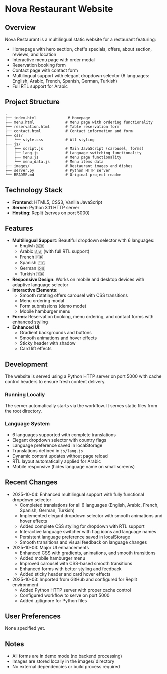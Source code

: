 # Nova Restaurant Website

## Overview
Nova Restaurant is a multilingual static website for a restaurant featuring:
- Homepage with hero section, chef's specials, offers, about section, reviews, and location
- Interactive menu page with order modal
- Reservation booking form
- Contact page with contact form
- Multilingual support with elegant dropdown selector (6 languages: English, Arabic, French, Spanish, German, Turkish)
- Full RTL support for Arabic

## Project Structure
```
.
├── index.html              # Homepage
├── menu.html              # Menu page with ordering functionality
├── reservation.html       # Table reservation form
├── contact.html           # Contact information and form
├── css/
│   └── style.css          # All styling
├── js/
│   ├── script.js          # Main JavaScript (carousel, forms)
│   ├── lang.js            # Language switching functionality
│   ├── menu.js            # Menu page functionality
│   └── menu_data.js       # Menu items data
├── images/                # Restaurant images and dishes
├── server.py              # Python HTTP server
└── README.md              # Original project readme
```

## Technology Stack
- **Frontend**: HTML5, CSS3, Vanilla JavaScript
- **Server**: Python 3.11 HTTP server
- **Hosting**: Replit (serves on port 5000)

## Features
- **Multilingual Support**: Beautiful dropdown selector with 6 languages:
  - English 🇬🇧
  - Arabic 🇸🇦 (with full RTL support)
  - French 🇫🇷
  - Spanish 🇪🇸
  - German 🇩🇪
  - Turkish 🇹🇷
- **Responsive Design**: Works on mobile and desktop devices with adaptive language selector
- **Interactive Elements**: 
  - Smooth rotating offers carousel with CSS transitions
  - Menu ordering modal
  - Form submissions (demo mode)
  - Mobile hamburger menu
- **Forms**: Reservation booking, menu ordering, and contact forms with enhanced styling
- **Enhanced UI**: 
  - Gradient backgrounds and buttons
  - Smooth animations and hover effects
  - Sticky header with shadow
  - Card lift effects

## Development
The website is served using a Python HTTP server on port 5000 with cache control headers to ensure fresh content delivery.

### Running Locally
The server automatically starts via the workflow. It serves static files from the root directory.

### Language System
- 6 languages supported with complete translations
- Elegant dropdown selector with country flags
- Language preference saved in localStorage
- Translations defined in `js/lang.js`
- Dynamic content updates without page reload
- RTL layout automatically applied for Arabic
- Mobile responsive (hides language name on small screens)

## Recent Changes
- 2025-10-04: Enhanced multilingual support with fully functional dropdown selector
  - Completed translations for all 6 languages (English, Arabic, French, Spanish, German, Turkish)
  - Implemented elegant dropdown selector with smooth animations and hover effects
  - Added complete CSS styling for dropdown with RTL support
  - Interactive language switcher with flag icons and language names
  - Persistent language preference saved in localStorage
  - Smooth transitions and visual feedback on language changes
- 2025-10-03: Major UI enhancements
  - Enhanced CSS with gradients, animations, and smooth transitions
  - Added mobile hamburger menu
  - Improved carousel with CSS-based smooth transitions
  - Enhanced forms with better styling and feedback
  - Added sticky header and card hover effects
- 2025-10-03: Imported from GitHub and configured for Replit environment
  - Added Python HTTP server with proper cache control
  - Configured workflow to serve on port 5000
  - Added .gitignore for Python files

## User Preferences
None specified yet.

## Notes
- All forms are in demo mode (no backend processing)
- Images are stored locally in the images/ directory
- No external dependencies or build process required
